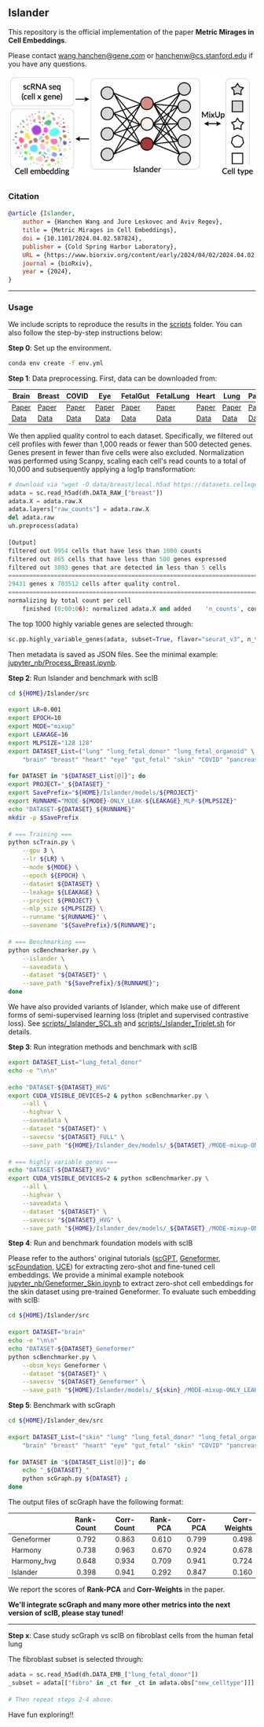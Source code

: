 ## Islander
This repository is the official implementation of the paper **Metric Mirages in Cell Embeddings**. 

Please contact wang.hanchen@gene.com or hanchenw@cs.stanford.edu if you have any questions.



![teaser](teaser.png)



### Citation

```bibtex
@article {Islander,
	author = {Hanchen Wang and Jure Leskovec and Aviv Regev},
	title = {Metric Mirages in Cell Embeddings},
	doi = {10.1101/2024.04.02.587824},
	publisher = {Cold Spring Harbor Laboratory},
	URL = {https://www.biorxiv.org/content/early/2024/04/02/2024.04.02.587824}
	journal = {bioRxiv},
	year = {2024},
}
```



---



### Usage

We include scripts to reproduce the results in the <a href="scripts/">scripts</a> folder. You can also follow the step-by-step instructions below:

**Step 0**: Set up the environment.

```bash
conda env create -f env.yml
```



**Step 1**: Data preprocessing. First, data can be downloaded from:

| Brain                                                        | Breast                                                       | COVID                                                        | Eye                                                          | FetalGut                                                     | FetalLung                                                    | Heart                                                        | Lung                                                         | Pancreas                                                     | Skin                                                         |
| ------------------------------------------------------------ | ------------------------------------------------------------ | ------------------------------------------------------------ | ------------------------------------------------------------ | ------------------------------------------------------------ | ------------------------------------------------------------ | ------------------------------------------------------------ | ------------------------------------------------------------ | ------------------------------------------------------------ | ------------------------------------------------------------ |
| [Paper](https://www.science.org/doi/10.1126/science.add7046) | [Paper](https://www.nature.com/articles/s41586-023-06252-9)  | [Paper](https://www.ncbi.nlm.nih.gov/pmc/articles/PMC7402042/) | [Paper](https://www.sciencedirect.com/science/article/pii/S2666979X22001069?via%3Dihub) | [Paper](https://www.sciencedirect.com/science/article/pii/S1534580720308868?via%3Dihub) | [Paper](https://linkinghub.elsevier.com/retrieve/pii/S0092867422014155) | [Paper](https://www.nature.com/articles/s44161-022-00183-w)  | [Paper](https://www.nature.com/articles/s41591-023-02327-2)  | [Paper](https://www.nature.com/articles/s41592-021-01336-8)  | [Paper](https://www.nature.com/articles/s42003-020-0922-4)   |
| [Data](https://cellxgene.cziscience.com/collections/283d65eb-dd53-496d-adb7-7570c7caa443) | [Data](https://cellxgene.cziscience.com/collections/4195ab4c-20bd-4cd3-8b3d-65601277e731) | [Data](https://atlas.fredhutch.org/fredhutch/covid/)         | [Data](https://cellxgene.cziscience.com/collections/348da6dc-5bf6-435d-adc5-37747b9ae38a) | [Data](https://cellxgene.cziscience.com/collections/17481d16-ee44-49e5-bcf0-28c0780d8c4a) | [Data](https://cellxgene.cziscience.com/collections/2d2e2acd-dade-489f-a2da-6c11aa654028) | [Data](https://cellxgene.cziscience.com/collections/43b45a20-a969-49ac-a8e8-8c84b211bd01) | [Data](https://cellxgene.cziscience.com/collections/6f6d381a-7701-4781-935c-db10d30de293) | [Data](https://figshare.com/articles/dataset/Benchmarking_atlas-level_data_integration_in_single-cell_genomics_-_integration_task_datasets_Immune_and_pancreas_/12420968?file=24539828) | [Data](https://cellxgene.cziscience.com/collections/c353707f-09a4-4f12-92a0-cb741e57e5f0) |

We then applied quality control to each dataset. Specifically, we filtered out cell profiles with fewer than 1,000 reads or fewer than 500 detected genes. Genes present in fewer than five cells were also excluded. Normalization was performed using Scanpy, scaling each cell's read counts to a total of 10,000 and subsequently applying a log1p transformation:

```python
# download via "wget -O data/breast/local.h5ad https://datasets.cellxgene.cziscience.com/b8b5be07-061b-4390-af0a-f9ced877a068.h5ad"
adata = sc.read_h5ad(dh.DATA_RAW_["breast"])
adata.X = adata.raw.X
adata.layers["raw_counts"] = adata.raw.X
del adata.raw
uh.preprocess(adata)

[Output]
filtered out 9954 cells that have less than 1000 counts
filtered out 865 cells that have less than 500 genes expressed
filtered out 3803 genes that are detected in less than 5 cells
=============================================================================
29431 genes x 703512 cells after quality control.
=============================================================================
normalizing by total count per cell
    finished (0:00:06): normalized adata.X and added    'n_counts', counts per cell before normalization (adata.obs)
```



The top 1000 highly variable genes are selected through:

```python
sc.pp.highly_variable_genes(adata, subset=True, flavor="seurat_v3", n_top_genes=1000)
```

Then metadata is saved as JSON files. See the minimal example: [jupyter_nb/Process_Breast.ipynb](jupyter_nb/Process_Breast.ipynb).



**Step 2**: Run Islander and benchmark with scIB

```bash
cd ${HOME}/Islander/src

export LR=0.001
export EPOCH=10
export MODE="mixup"
export LEAKAGE=16
export MLPSIZE="128 128"
export DATASET_List=("lung" "lung_fetal_donor" "lung_fetal_organoid" \
    "brain" "breast" "heart" "eye" "gut_fetal" "skin" "COVID" "pancreas")

for DATASET in "${DATASET_List[@]}"; do
export PROJECT="_${DATASET}_"
export SavePrefix="${HOME}/Islander/models/${PROJECT}"
export RUNNAME="MODE-${MODE}-ONLY_LEAK-${LEAKAGE}_MLP-${MLPSIZE}"
echo "DATASET-${DATASET}_${RUNNAME}"
mkdir -p $SavePrefix

# === Training ===
python scTrain.py \
    --gpu 3 \
    --lr ${LR} \
    --mode ${MODE} \
    --epoch ${EPOCH} \
    --dataset ${DATASET} \
    --leakage ${LEAKAGE} \
    --project ${PROJECT} \
    --mlp_size ${MLPSIZE} \
    --runname "${RUNNAME}" \
    --savename "${SavePrefix}/${RUNNAME}";

# === Benchmarking ===
python scBenchmarker.py \
    --islander \
    --saveadata \
    --dataset "${DATASET}" \
    --save_path "${SavePrefix}/${RUNNAME}";
done
```



We have also provided variants of Islander, which make use of different forms of semi-supervised learning loss (triplet and supervised contrastive loss). See [scripts/_Islander_SCL.sh](scripts/_Islander_SCL.sh) and [scripts/_Islander_Triplet.sh](scripts/_Islander_Triplet.sh) for details.



**Step 3**: Run integration methods and benchmark with scIB

```bash
export DATASET_List="lung_fetal_donor"
echo -e "\n\n"

echo "DATASET-${DATASET}_HVG"
export CUDA_VISIBLE_DEVICES=2 & python scBenchmarker.py \
    --all \
    --highvar \
    --saveadata \
    --dataset "${DATASET}" \
    --savecsv "${DATASET}_FULL" \
    --save_path "${HOME}/Islander_dev/models/_${DATASET}_/MODE-mixup-ONLY_LEAK-16_MLP-128 128";
   
# === highly variable genes ===
echo "DATASET-${DATASET}_HVG"
export CUDA_VISIBLE_DEVICES=2 & python scBenchmarker.py \
	--all \
	--highvar \
	--saveadata \
	--dataset "${DATASET}" \
	--savecsv "${DATASET}_HVG" \
	--save_path "${HOME}/Islander_dev/models/_${DATASET}_/MODE-mixup-ONLY_LEAK-16_MLP-128 128";
```



**Step 4**: Run and benchmark foundation models with scIB

Please refer to the authors' original tutorials ([scGPT](https://github.com/bowang-lab/scGPT/tree/main/tutorials/zero-shot), [Geneformer](https://huggingface.co/ctheodoris/Geneformer/tree/main/examples), [scFoundation](https://github.com/biomap-research/scFoundation/tree/main/model), [UCE](https://github.com/snap-stanford/UCE)) for extracting zero-shot and fine-tuned cell embeddings. We provide a minimal example notebook [jupyter_nb/Geneformer_Skin.ipynb](jupyter_nb/Geneformer_Skin.ipynb) to extract zero-shot cell embeddings for the skin dataset using pre-trained Geneformer. To evaluate such embedding with scIB:

```bash
cd ${HOME}/Islander/src

export DATASET="brain"
echo -e "\n\n"
echo "DATASET-${DATASET}_Geneformer"
python scBenchmarker.py \
    --obsm_keys Geneformer \
    --dataset "${DATASET}" \
    --savecsv "${DATASET}_Geneformer" \
    --save_path "${HOME}/Islander/models/_${skin}_/MODE-mixup-ONLY_LEAK-16_MLP-128 128";

```



**Step 5**: Benchmark with scGraph

```bash
cd ${HOME}/Islander_dev/src

export DATASET_List=("skin" "lung" "lung_fetal_donor" "lung_fetal_organoid" \
    "brain" "breast" "heart" "eye" "gut_fetal" "skin" "COVID" "pancreas")

for DATASET in "${DATASET_List[@]}"; do
    echo "_${DATASET}_"
    python scGraph.py ${DATASET} ;
done
```

The output files of scGraph have the following format:

|             | Rank-Count | Corr-Count | Rank-PCA | Corr-PCA | Corr-Weights |
| :---------- | ---------: | ---------: | -------: | -------: | -----------: |
| Geneformer  |      0.792 |      0.863 |    0.610 |    0.799 |        0.498 |
| Harmony     |      0.738 |      0.963 |    0.670 |    0.924 |        0.678 |
| Harmony_hvg |      0.648 |      0.934 |    0.709 |    0.941 |        0.724 |
| Islander    |      0.398 |      0.941 |    0.292 |    0.847 |        0.160 |

We report the scores of **Rank-PCA** and **Corr-Weights** in the paper.

**We'll integrate scGraph and many more other metrics into the next version of scIB, please stay tuned!**



---



**Step x**: Case study scGraph vs scIB on fibroblast cells from the human fetal lung

The fibroblast subset is selected through:

```python
adata = sc.read_h5ad(dh.DATA_EMB_["lung_fetal_donor"])
_subset = adata[["fibro" in _ct for _ct in adata.obs["new_celltype"]]]

# Then repeat steps 2-4 above.
```



Have fun exploring!!




